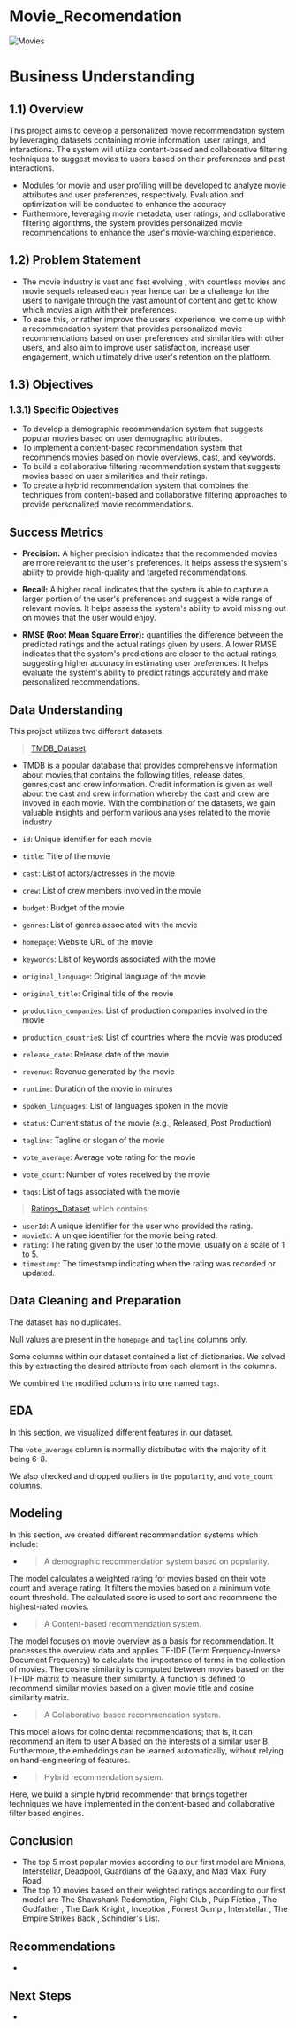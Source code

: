 # Movie_Recomendation
![Movies](https://i.pinimg.com/564x/dc/79/4e/dc794eef263341f6f0afad8b78693b5a.jpg)

# Business Understanding

## 1.1) Overview 
This project aims to develop a personalized movie recommendation system by leveraging datasets containing movie information, user ratings, and interactions. The system will utilize content-based and collaborative filtering techniques to suggest movies to users based on their preferences and past interactions. 
- Modules for movie and user profiling will be developed to analyze movie attributes and user preferences, respectively. Evaluation and optimization will be conducted to enhance the accuracy
- Furthermore, leveraging movie metadata, user ratings, and collaborative filtering algorithms, the system provides personalized movie recommendations to enhance the user's movie-watching experience.

## 1.2) Problem Statement
- The movie industry is vast and fast evolving , with countless movies and movie sequels  released each year hence can be a challenge for the users to navigate through the vast amount of content and get to know which movies align with their preferences. 
- To ease this, or rather improve the users' experience, we come up withh a recommendation system that provides personalized movie recommendations based on user preferences and similarities with other users, and also aim to improve user satisfaction, increase user engagement, which ultimately drive user's retention on the platform.

## 1.3) Objectives
### 1.3.1) Specific  Objectives
- To develop a demographic recommendation system that suggests popular movies based on user demographic attributes.
- To implement a content-based recommendation system that recommends movies based on movie overviews, cast, and keywords.
- To build a collaborative filtering recommendation system that suggests movies based on user similarities and their ratings.
- To create a hybrid recommendation system that combines the techniques from content-based and collaborative filtering approaches to provide personalized movie recommendations.

## Success Metrics
- **Precision:** A higher precision indicates that the recommended movies are more relevant to the user's preferences. It helps assess the system's ability to provide high-quality and targeted recommendations.

- **Recall:**  A higher recall indicates that the system is able to capture a larger portion of the user's preferences and suggest a wide range of relevant movies. It helps assess the system's ability to avoid missing out on movies that the user would enjoy.

- **RMSE (Root Mean Square Error):** quantifies the difference between the predicted ratings and the actual ratings given by users. A lower RMSE indicates that the system's predictions are closer to the actual ratings, suggesting higher accuracy in estimating user preferences. It helps evaluate the system's ability to predict ratings accurately and make personalized recommendations.

## Data Understanding

This project utilizes two different datasets:
 > [TMDB_Dataset](https://www.kaggle.com/datasets/tmdb/tmdb-movie-metadata)
 - TMDB is a popular database that provides comprehensive information about movies,that contains the following titles, release dates, genres,cast and crew information. Credit information is given as well about the cast and crew information whereby the cast and crew are invoved in each movie. With the combination of the datasets, we gain valuable insights and perform variious analyses related to the movie industry

- `id`: Unique identifier for each movie
- `title`: Title of the movie
- `cast`: List of actors/actresses in the movie
- `crew`: List of crew members involved in the movie
- `budget`: Budget of the movie
- `genres`: List of genres associated with the movie
- `homepage`: Website URL of the movie
- `keywords`: List of keywords associated with the movie
- `original_language`: Original language of the movie
- `original_title`: Original title of the movie
- `production_companies`: List of production companies involved in the movie
- `production_countrie`s: List of countries where the movie was produced
- `release_date`: Release date of the movie
- `revenue`: Revenue generated by the movie
- `runtime`: Duration of the movie in minutes
- `spoken_languages`: List of languages spoken in the movie
- `status`: Current status of the movie (e.g., Released, Post Production)
- `tagline`: Tagline or slogan of the movie
- `vote_average`: Average vote rating for the movie
- `vote_count`: Number of votes received by the movie
- `tags`: List of tags associated with the movie

 > [Ratings_Dataset](https://grouplens.org/datasets/movielens/latest/) which contains:
- `userId`: A unique identifier for the user who provided the rating.
- `movieId`: A unique identifier for the movie being rated.
- `rating`: The rating given by the user to the movie, usually on a scale of 1 to 5.
- `timestamp`: The timestamp indicating when the rating was recorded or updated.

## Data Cleaning and Preparation

The dataset has no duplicates.

Null values are present in the `homepage` and `tagline` columns only.

Some columns within our dataset contained a list of dictionaries. We solved this by extracting the desired attribute from each element in the columns.

We combined the modified columns into one named `tags`.

## EDA

In this section, we visualized different features in our dataset.

The `vote_average` column is normallly distributed with the majority of it being 6-8.

We also checked and dropped outliers in the `popularity`, and `vote_count` columns.

## Modeling

In this section, we created different recommendation systems which include:
* > A demographic recommendation system based on popularity.

The model calculates a weighted rating for movies based on their vote count and average rating. It filters the movies based on a minimum vote count threshold. The calculated score is used to sort and recommend the highest-rated movies.

* > A Content-based recommendation system.

The model focuses on movie overview as a basis for recommendation. It processes the overview data and applies TF-IDF (Term Frequency-Inverse Document Frequency) to calculate the importance of terms in the collection of movies. The cosine similarity is computed between movies based on the TF-IDF matrix to measure their similarity. A function is defined to recommend similar movies based on a given movie title and cosine similarity matrix.

* > A Collaborative-based recommendation system.

This model allows for coincidental recommendations; that is, it can recommend an item to user A based on the interests of a similar user B. Furthermore, the embeddings can be learned automatically, without relying on hand-engineering of features.

* > Hybrid recommendation system.

Here, we build a simple hybrid recommender that brings together techniques we have implemented in the content-based and collaborative filter based engines.

## Conclusion
* The top 5 most popular movies according to our first model are Minions, Interstellar, Deadpool, Guardians of the Galaxy, and Mad Max: Fury Road.
* The top 10 movies based on their weighted ratings according to our first model are The Shawshank Redemption, Fight Club , Pulp Fiction , The Godfather , The Dark Knight , Inception , Forrest Gump , Interstellar , The Empire Strikes Back , Schindler's List. 

## Recommendations
- 

## Next Steps
- 
